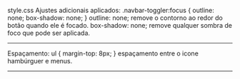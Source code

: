 style.css 
Ajustes adicionais aplicados:
.navbar-toggler:focus {
  outline: none;
  box-shadow: none;
}
outline: none; remove o contorno ao redor do botão quando ele é focado.
box-shadow: none; remove qualquer sombra de foco que pode ser aplicada.
________________________________________________________________________________

Espaçamento:
ul {
  margin-top: 8px;
}
espaçamento entre o icone hambúrguer e menus.
________________________________________________________________________________